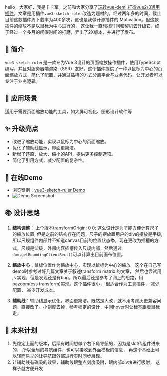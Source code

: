 hello，大家好，我是卡卡军。之前和大家分享了[玩转vue-demi,打造vue2/3通用插件](https://juejin.cn/post/7055261325911719944)，文章是用插件`vue3-sketch-ruler`改造为题材的，经过两年多的时间，截止目前这款插件周下载率为400多次，这也是我做开源插件的 Motivation。但这款插件的缩放不是以鼠标为中心进行的， 这让我一直想找时间和契机去升级它，终于经过一个多月的闲暇时间的打磨，弄出了2X版本，并进行了发布。

## 🌟 简介

`vue3-sketch-ruler`是一款专为Vue 3设计的页面缩放操作插件，使用TypeScript编写，并且对服务器端渲染（SSR）友好。这个插件提供了一种以鼠标为中心的页面缩放方式，简化了配置，并通过插槽的方式分离平台与业务代码，让开发者可以专注于业务逻辑。

## 🔑 应用场景

适用于需要页面缩放功能的工具，如大屏可视化、图形设计软件等

## ✨ 升级亮点

- 改进了缩放功能，实现以鼠标为中心的页面缩放。
- 优化了辅助线显示，界面更简洁。
- 新增了还原、放大、缩小的API，提供更多控制选项。
- 简化了引用方式，减少配置的复杂性。

## 🎉 在线Demo

- 浏览案例：[vue3-sketch-ruler Demo](https://kakajun.github.io/vue3-sketch-ruler)
- ![Demo Screenshot](https://github.com/kakajun/vue3-sketch-ruler/blob/master/example/assets/newDemo.png)

## 📚 设计思路

1. **结构调整**： 上个版本transformOrigin: 0 0; 这么设计是为了能方便计算尺子的缩放位置, 但是之前的结构存在问题，尺子的摆放跟用户的div的摆放是平级, 所以尺规组件内部并不知道canvas目前的位置状态📚，现在更改为插槽的方式，尺规是父级，外部内容插槽传入尺规内部，然后通过`dom.getBoundingClientRect()`可以计算出目前画布位置。

2. **缩放中心**：鼠标位置作为缩放中心，实现以鼠标为中心的缩放。这个在自己写demo时参考过好几篇文章关于叙述transform matrix 的文章， 然后也尝试用js 实现，但是发现还是有bug，所以最后还是参考了网上的思路，用pazoom(css transform)实现。这个插件很小， 很适合作为工具插件， 减少配置， 减少开发成本。

3. **辅助线**：辅助线显示优化，界面更简洁。既然是大改，就不用考虑历史兼容问题，直接改了。小刻度去掉，参考稿定的设计，中间hover时让标签跟着鼠标走。


## 🚀 未来计划

1. 先稳定上面的版本，后续有时间想做个右下角导航的，因为是slot传组件进来的， 所以全局的导航组件，也可以接收到外面模板的信息， 再这个基础上可以轻而易举的让导航跟外部进行实时同步展现。
2. 让辅助线有磁吸的效果，辅助线跟整点刻度吸附，跟内部div块进行吸附， 这样子就方便开发
